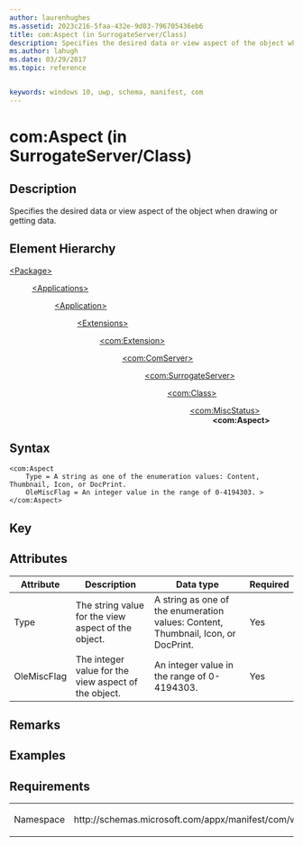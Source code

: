 ```yaml
---
author: laurenhughes
ms.assetid: 2023c216-5faa-432e-9d03-796705436eb6
title: com:Aspect (in SurrogateServer/Class)
description: Specifies the desired data or view aspect of the object when drawing or getting data.
ms.author: lahugh
ms.date: 03/29/2017
ms.topic: reference


keywords: windows 10, uwp, schema, manifest, com
---
```


# com:Aspect (in SurrogateServer/Class)

## Description
Specifies the desired data or view aspect of the object when drawing or getting data.

## Element Hierarchy
<dl>
<dt><a href="element-package.md">&lt;Package&gt;</a></dt>
<dd>
<dl>
<dt><a href="element-applications.md">&lt;Applications&gt;</a></dt>
<dd>
<dl>
<dt><a href="element-application.md">&lt;Application&gt;</a></dt>
<dd>
<dl>
<dt><a href="element-1-extensions.md">&lt;Extensions&gt;</a></dt>
<dd>
<dl>
<dt><a href="element-com-extension.md">&lt;com:Extension&gt;</a></dt>
<dd>
<dl>
<dt><a href="element-com-comserver.md">&lt;com:ComServer&gt;</a></dt>
<dd>
<dl>
<dt><a href="element-com-surrogateserver.md">&lt;com:SurrogateServer&gt;</a></dt>
<dd>
<dl>
<dt><a href="element-com-surrogateserver-class.md">&lt;com:Class&gt;</a></dt>
<dd>
<dl>
<dt><a href="element-com-surrogate-miscstatus.md">&lt;com:MiscStatus&gt;</a></dt>
<dd><b>&lt;com:Aspect&gt;</b></dd>
</dl>
</dd>
</dl>
</dd>
</dl>
</dd>
</dl>
</dd>
</dl>
</dd>
</dl>
</dd>
</dl>
</dd>
</dl>
</dd>
</dl>


## Syntax
```syntax
<com:Aspect  
    Type = A string as one of the enumeration values: Content, Thumbnail, Icon, or DocPrint.
    OleMiscFlag = An integer value in the range of 0-4194303. >
</com:Aspect>
```

## Key

## Attributes

| Attribute | Description | Data type | Required |
|-----------|-------------|-----------|----------|
| Type      | The string value for the view aspect of the object. | A string as one of the enumeration values: Content, Thumbnail, Icon, or DocPrint. | Yes |
| OleMiscFlag | The integer value for the view aspect of the object. | An integer value in the range of 0-4194303. | Yes |

## Remarks

## Examples

## Requirements
<table>
<colgroup>
<col width="50%" />
<col width="50%" />
</colgroup>
<tbody>
<tr class="odd">
<td><p>Namespace</p></td>
<td><p>http://schemas.microsoft.com/appx/manifest/com/windows10</p></td>
</tr>
</tbody>
</table>